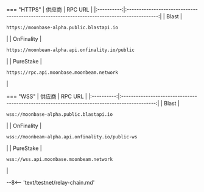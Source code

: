 === "HTTPS"
    |  供应商  |                                           RPC URL                                           |
    |:----------:|:-------------------------------------------------------------------------------------------:|
    |   Blast    |    <pre style="padding-right: 2em">```https://moonbase-alpha.public.blastapi.io```</pre>    |
    | OnFinality | <pre style="padding-right: 2em">```https://moonbeam-alpha.api.onfinality.io/public```</pre> |
    | PureStake  |    <pre style="padding-right: 2em">```https://rpc.api.moonbase.moonbeam.network```</pre>    |

        
=== "WSS"
    |  供应商  |                                           RPC URL                                            |
    |:----------:|:--------------------------------------------------------------------------------------------:|
    |   Blast    |     <pre style="padding-right: 2em">```wss://moonbase-alpha.public.blastapi.io```</pre>      |
    | OnFinality | <pre style="padding-right: 2em">```wss://moonbeam-alpha.api.onfinality.io/public-ws```</pre> |
    | PureStake  |     <pre style="padding-right: 2em">```wss://wss.api.moonbase.moonbeam.network```</pre>      |


--8<-- 'text/testnet/relay-chain.md'